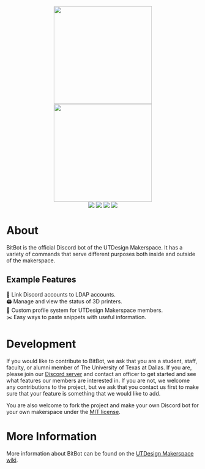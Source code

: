 <!-- center image -->
<p align="center">
    <img src="./docs/images/logo.svg#gh-light-mode-only" height="256px" />
    <img src="./docs/images/logo_white.svg#gh-dark-mode-only" height="256px" />
    <br>
    <a href="https://github.com/utdesign-makerspace/BitBot/commits/main"><img src="https://img.shields.io/github/last-commit/utdesign-makerspace/BitBot.svg" /></a>
    <a href="https://github.com/utdesign-makerspace/BitBot/blob/main/LICENSE"><img src="https://img.shields.io/github/license/utdesign-makerspace/BitBot" /></a>
    <a href="https://utd.ms/discord"><img src="https://img.shields.io/discord/593125987177463809?color=%235865F2&label=discord" /></a>
    <a href="https://github.com/utdesign-makerspace/BitBot/tree/main/src/commands"><img src="https://img.shields.io/github/directory-file-count/utdesign-makerspace/BitBot/src/commands"></a>
</p>

# About

BitBot is the official Discord bot of the UTDesign Makerspace. It has a variety of commands that serve different purposes both inside and outside of the makerspace.

## Example Features

🔗 Link Discord accounts to LDAP accounts.  
🖨️ Manage and view the status of 3D printers.  
👋 Custom profile system for UTDesign Makerspace members.  
✂️ Easy ways to paste snippets with useful information.

# Development

If you would like to contribute to BitBot, we ask that you are a student, staff, faculty, or alumni member of The University of Texas at Dallas. If you are, please join our [Discord server](https://utd.ms/discord) and contact an officer to get started and see what features our members are interested in. If you are not, we welcome any contributions to the project, but we ask that you contact us first to make sure that your feature is something that we would like to add.

You are also welcome to fork the project and make your own Discord bot for your own makerspace under the [MIT license](./LICENSE).

# More Information

More information about BitBot can be found on the [UTDesign Makerspace wiki](https://wiki.utd.ms/bitbot).
